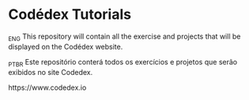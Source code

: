 <h1>Codédex Tutorials</h1>
<p><sub>ENG</sub> This repository will contain all the exercise and projects that will be displayed on the Codédex website.</p>
<p><sub>PTBR</sub> Este repositório conterá todos os exercícios e projetos que serão exibidos no site Codedex.</p>
https://www.codedex.io
